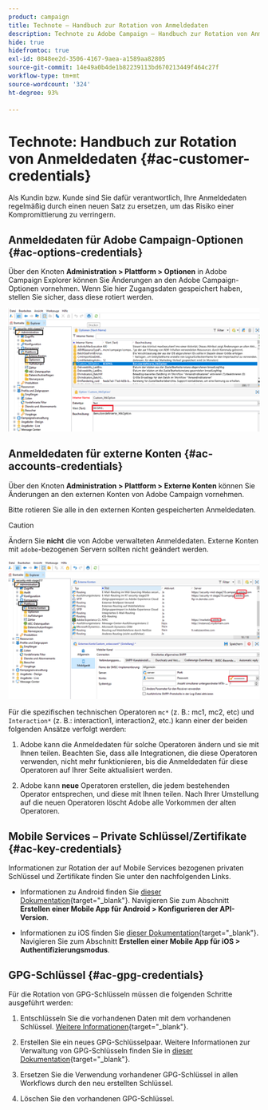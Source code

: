 ```yaml
---
product: campaign
title: Technote – Handbuch zur Rotation von Anmeldedaten
description: Technote zu Adobe Campaign – Handbuch zur Rotation von Anmeldedaten
hide: true
hidefromtoc: true
exl-id: 0848ee2d-3506-4167-9aea-a1589aa82805
source-git-commit: 14e49a0b4de1b82239113bd670213449f464c27f
workflow-type: tm+mt
source-wordcount: '324'
ht-degree: 93%

---
```


# Technote: Handbuch zur Rotation von Anmeldedaten {#ac-customer-credentials}

Als Kundin bzw. Kunde sind Sie dafür verantwortlich, Ihre Anmeldedaten regelmäßig durch einen neuen Satz zu ersetzen, um das Risiko einer Kompromittierung zu verringern.

## Anmeldedaten für Adobe Campaign-Optionen {#ac-options-credentials}

Über den Knoten **Administration > Plattform > Optionen** in Adobe Campaign Explorer können Sie Änderungen an den Adobe Campaign-Optionen vornehmen. Wenn Sie hier Zugangsdaten gespeichert haben, stellen Sie sicher, dass diese rotiert werden.

![](assets/technote-2.png)

## Anmeldedaten für externe Konten {#ac-accounts-credentials}

Über den Knoten **Administration > Plattform > Externe Konten** können Sie Änderungen an den externen Konten von Adobe Campaign vornehmen.

Bitte rotieren Sie alle in den externen Konten gespeicherten Anmeldedaten.

>[!CAUTION]
>
>Ändern Sie **nicht** die von Adobe verwalteten Anmeldedaten. Externe Konten mit `adobe`-bezogenen Servern sollten nicht geändert werden.

![](assets/technote-1.png)

Für die spezifischen technischen Operatoren `mc*` (z. B.: mc1, mc2, etc) und `Interaction*` (z. B.: interaction1, interaction2, etc.) kann einer der beiden folgenden Ansätze verfolgt werden:

1. Adobe kann die Anmeldedaten für solche Operatoren ändern und sie mit Ihnen teilen. Beachten Sie, dass alle Integrationen, die diese Operatoren verwenden, nicht mehr funktionieren, bis die Anmeldedaten für diese Operatoren auf Ihrer Seite aktualisiert werden.

1. Adobe kann **neue** Operatoren erstellen, die jedem bestehenden Operator entsprechen, und diese mit Ihnen teilen. Nach Ihrer Umstellung auf die neuen Operatoren löscht Adobe alle Vorkommen der alten Operatoren.


## Mobile Services – Private Schlüssel/Zertifikate  {#ac-key-credentials}

Informationen zur Rotation der auf Mobile Services bezogenen privaten Schlüssel und Zertifikate finden Sie unter den nachfolgenden Links.

* Informationen zu Android finden Sie [dieser Dokumentation](https://experienceleague.adobe.com/de/docs/campaign-classic/using/sending-messages/sending-push-notifications/configure-the-mobile-app/configuring-the-mobile-application-android){target="_blank"}.
Navigieren Sie zum Abschnitt **Erstellen einer Mobile App für Android > Konfigurieren der API-Version**.

* Informationen zu iOS finden Sie [dieser Dokumentation](https://experienceleague.adobe.com/de/docs/campaign-classic/using/sending-messages/sending-push-notifications/configure-the-mobile-app/configuring-the-mobile-application){target="_blank"}.
Navigieren Sie zum Abschnitt **Erstellen einer Mobile App für iOS > Authentifizierungsmodus**.

## GPG-Schlüssel {#ac-gpg-credentials}

Für die Rotation von GPG-Schlüsseln müssen die folgenden Schritte ausgeführt werden:

1. Entschlüsseln Sie die vorhandenen Daten mit dem vorhandenen Schlüssel. [Weitere Informationen](https://experienceleague.adobe.com/de/docs/control-panel/using/instances-settings/gpg-keys-management#decrypting-data){target="_blank"}.

1. Erstellen Sie ein neues GPG-Schlüsselpaar. Weitere Informationen zur Verwaltung von GPG-Schlüsseln finden Sie in [dieser Dokumentation](https://experienceleague.adobe.com/de/docs/control-panel/using/instances-settings/gpg-keys-management#decrypting-data){target="_blank"}.

1. Ersetzen Sie die Verwendung vorhandener GPG-Schlüssel in allen Workflows durch den neu erstellten Schlüssel.

1. Löschen Sie den vorhandenen GPG-Schlüssel.
